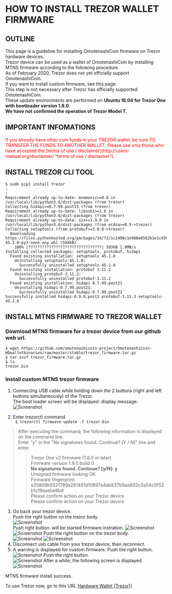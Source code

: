 # HOW TO INSTALL TREZOR WALLET FIRMWARE

## OUTLINE
This page is a guideline for installing OmotenashiCoin firmware on Trezor hardware devices.  
Trezor device can be used as a wallet of OmotenashiCoin by installing MTNS firmware according to the following procedure.  
As of February 2020, Trezor does not yet officially support OmotenashiCoin.  
If you want to install custom firmware, see this page.  
This step is not necessary after Trezor has officially supported OmotenashiCoin.  
These update environments are performed on **Ubuntu 18.04 for Trezor One with bootloader version 1.8.0**.  
**We have not confirmed the operation of Trezor Model T.**  
## IMPORTANT INFOMATIONS
<span style="color: red; ">
If you already have other coin funds in your TREZOR wallet,  
be sure TO TRANSFER THE FUNDS TO ANOTHER WALLET.  
Please use only those who have accepted the [terms of use / disclaimer](http://users-manual.org/disclaimer/ "terms of use / disclaimer").
</span>


## INSTALL TREZOR CLI TOOL
```
$ sudo pip3 install trezor
:
:
Requirement already up-to-date: mnemonic>=0.8 in /usr/local/lib/python3.6/dist-packages (from trezor)
Collecting hidapi>=0.7.99.post15 (from trezor)
Requirement already up-to-date: libusb1>=1.6 in /usr/local/lib/python3.6/dist-packages (from trezor)
Requirement already up-to-date: six>=1.9.0 in /usr/local/lib/python3.6/dist-packages (from ecdsa>=0.9->trezor)
Collecting setuptools (from protobuf>=3.0.0->trezor)
  Downloading https://files.pythonhosted.org/packages/3d/72/1c1498c1e908e0562b1e1cd30012580baa7d33b5b0ffdbeb5fde2462cc71/setuptools-45.2.0-py3-none-any.whl (584kB)
    100% |????????????????????????????????| 593kB 1.9MB/s 
Installing collected packages: setuptools, protobuf, hidapi
  Found existing installation: setuptools 45.1.0
    Uninstalling setuptools-45.1.0:
      Successfully uninstalled setuptools-45.1.0
  Found existing installation: protobuf 3.11.2
    Uninstalling protobuf-3.11.2:
      Successfully uninstalled protobuf-3.11.2
  Found existing installation: hidapi 0.7.99.post21
    Uninstalling hidapi-0.7.99.post21:
      Successfully uninstalled hidapi-0.7.99.post21
Successfully installed hidapi-0.9.0.post2 protobuf-3.11.3 setuptools-45.2.0
```

## INSTALL MTNS FIRMWARE TO TREZOR WALLET

### Download MTNS firmware for a trezor device from our github web url.
```
$ wget https://github.com/omotenashicoin-project/OmotenashiCoin-HDwalletbinaries/raw/master/stable/trezor_firmware.tar.gz
$ tar zxvf trezor_firmware.tar.gz
$ ls
trezor.bin
```

### Install custom MTNS  trezor firmware
1. Connecting USB cable while holding down the 2 buttons (right and left buttons simultaneously) of the Trezor.  
The boot loader screen will be displayed.
display message: 
![Screenshot](img/DSC01927.JPG)

2. Enter trezorctl command.  
` $ trezorctl firmware-update -f trezor.bin`
> After executing the command, the following information is displayed on the command line.  
> Enter "y" in the "No signatures found. Continue? [Y / N]" line and enter.  
>> Trezor One v2 firmware (1.8.0 or later)  
Firmware version 1.9.0 build 0  
**No signatures found. Continue? [y/N]: y**  
Unsigned firmware looking OK.  
Firmware fingerprint: e35809b5521789a281481d10897a4ab837b9aa802c0a54c0f52b1c19aaebe6bd  
Please confirm action on your Trezor device  
Please confirm action on your Trezor device    
3. Go back your trezor device.  
Push the right button on the trezor body.  
![Screenshot](img/DSC01928.JPG)  
Push right button. will be started firmware instration. 
![Screenshot](img/DSC01929.JPG)
![Screenshot](img/DSC01930.JPG)
Push the right button on the trezor body.  
![Screenshot](img/DSC01931.JPG)
![Screenshot](img/DSC01932.JPG)
4. Disconnect usb cable from your trezor device, then reconnect.
5. A warning is displayed for custom firmware.
Push the right button.   
![Screenshot](img/DSC01933.JPG)
Push the right button.   
![Screenshot](img/DSC01934.JPG)
After a while, the following screen is displayed.  
![Screenshot](img/DSC01935.JPG)

MTNS firmware install success.

To use Trezor now, go to this URL
[Hardware Wallet (Trezor))](http://users-manual.org/hd_trezor_wallet/ "Hardware Wallet (Trezor))")




